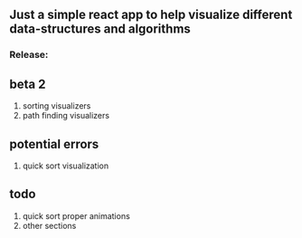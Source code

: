 ## Just a simple react app to help visualize different data-structures and algorithms

### Release: 
## beta 2
1. sorting visualizers
2. path finding visualizers
## potential errors
1. quick sort visualization
## todo
1. quick sort proper animations
2. other sections